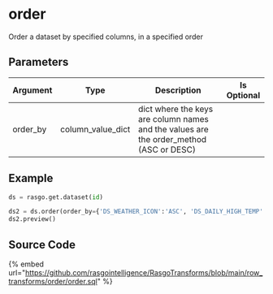 

# order

Order a dataset by specified columns, in a specified order

## Parameters

| Argument |       Type        |                                      Description                                       | Is Optional |
| -------- | ----------------- | -------------------------------------------------------------------------------------- | ----------- |
| order_by | column_value_dict | dict where the keys are column names and the values are the order_method (ASC or DESC) |             |


## Example

```python
ds = rasgo.get.dataset(id)

ds2 = ds.order(order_by={'DS_WEATHER_ICON':'ASC', 'DS_DAILY_HIGH_TEMP':'DESC'})
ds2.preview()
```

## Source Code

{% embed url="https://github.com/rasgointelligence/RasgoTransforms/blob/main/row_transforms/order/order.sql" %}

